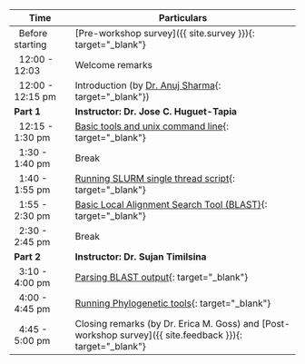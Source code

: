 <div class="row">
<div class="col-md-6" markdown="1">

| Time | Particulars |
| ------ | -------------------------------------- |
| &nbsp;&nbsp;Before starting | [Pre-workshop survey]({{ site.survey }}){: target="_blank"} |
| &nbsp;&nbsp;12:00 - 12:03 | Welcome remarks
| &nbsp;&nbsp;12:00 - 12:15 pm | Introduction (by [Dr. Anuj Sharma](https://anujs.com.np/){: target="_blank"}) |
| **Part 1** | **Instructor: Dr. Jose C. Huguet-Tapia** |
| &nbsp;&nbsp;12:15 - 1:30 pm | [Basic tools and unix command line](01-unix){: target="_blank"} |
| &nbsp;&nbsp;1:30 - 1:40 pm | Break |
| &nbsp;&nbsp;1:40 - 1:55 pm | [Running SLURM single thread script](02-slurm){: target="_blank"} |
| &nbsp;&nbsp;1:55 - 2:30 pm | [Basic Local Alignment Search Tool (BLAST)](03-blast){: target="_blank"} |
| &nbsp;&nbsp;2:30 - 2:45 pm | Break |
| **Part 2** | **Instructor: Dr. Sujan Timilsina** |
| &nbsp;&nbsp;3:10 - 4:00 pm | [Parsing BLAST output](04-parse){: target="_blank"} |
| &nbsp;&nbsp;4:00 - 4:45 pm | [Running Phylogenetic tools](05-tree){: target="_blank"} |
| &nbsp;&nbsp;4:45 - 5:00 pm | Closing remarks (by Dr. Erica M. Goss) and [Post-workshop survey]({{ site.feedback }}){: target="_blank"} |

</div>
</div>
